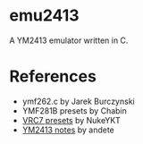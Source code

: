 # emu2413

A YM2413 emulator written in C.

# References
- ymf262.c by Jarek Burczynski
- YMF281B presets by Chabin
- [VRC7 presets](https://siliconpr0n.org/archive/doku.php?id=vendor:yamaha:opl2#opll_vrc7_patch_format) by NukeYKT
- [YM2413 notes](http://www.smspower.org/Development/YM2413) by andete
